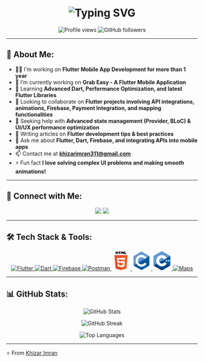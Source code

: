 <h1 align="center">
  <img src="https://readme-typing-svg.herokuapp.com?font=Fira+Code&weight=500&size=30&duration=4000&pause=1000&color=00C2FF&center=true&vCenter=true&multiline=true&width=1000&lines=Hi+%F0%9F%91%8B%2C+I'm+Khizar+Imran;Passionate+Flutter+Developer" alt="Typing SVG" />
</h1>

<p align="center">
  <img src="https://komarev.com/ghpvc/?username=khizarimran13136&label=Profile%20views&color=0e75b6&style=flat" alt="Profile views" />
  <img src="https://img.shields.io/github/followers/khizarimran13136?label=Followers" alt="GitHub followers" />
</p>

---

## 🚀 About Me: 
- 👨‍💻 I'm working on **Flutter Mobile App Development for more than 1 year**
- 🔭 I’m currently working on **Grab Easy - A Flutter Mobile Application**
- 🌱 Learning **Advanced Dart, Performance Optimization, and latest Flutter Libraries**
- 👯 Looking to collaborate on **Flutter projects involving API integrations, animations, Firebase, Payment Integration, and mapping functionalities**
- 🤝 Seeking help with **Advanced state management (Provider, BLoC) & UI/UX performance optimization**
- 📝 Writing articles on **Flutter development tips & best practices**
- 💬 Ask me about **Flutter, Dart, Firebase, and integrating APIs into mobile apps**
- 📫 Contact me at **khizarimran311@gmail.com**
- ⚡ Fun fact **I love solving complex UI problems and making smooth animations!**

---

## 🔗 Connect with Me:
<p align="center">
<a href="https://www.linkedin.com/in/your-profile/" target="_blank"><img src="https://img.shields.io/badge/-LinkedIn-blue?style=for-the-badge&logo=linkedin" /></a>
<a href="mailto:khizarimran311@gmail.com"><img src="https://img.shields.io/badge/-Gmail-red?style=for-the-badge&logo=gmail&logoColor=white" /></a>
</p>

---

## 🛠️ Tech Stack & Tools:
<p align="center">
  <a href="https://flutter.dev" target="_blank"> <img src="https://www.vectorlogo.zone/logos/flutterio/flutterio-icon.svg" alt="Flutter" width="50" height="50"/> </a>
  <a href="https://dart.dev" target="_blank"> <img src="https://upload.wikimedia.org/wikipedia/commons/7/7e/Dart-logo.png" alt="Dart" width="50" height="50"/> </a>
  <a href="https://firebase.google.com/" target="_blank"> <img src="https://www.vectorlogo.zone/logos/firebase/firebase-icon.svg" alt="Firebase" width="50" height="50"/> </a>
  <a href="https://postman.com" target="_blank"> <img src="https://www.vectorlogo.zone/logos/getpostman/getpostman-icon.svg" alt="Postman" width="50" height="50"/> </a>
  <a href="https://www.w3.org/html/" target="_blank"> <img src="https://raw.githubusercontent.com/devicons/devicon/master/icons/html5/html5-original-wordmark.svg" alt="HTML" width="50" height="50"/> </a>
  <a href="https://www.cprogramming.com/" target="_blank"> <img src="https://raw.githubusercontent.com/devicons/devicon/master/icons/c/c-original.svg" alt="C" width="50" height="50"/> </a>
  <a href="https://www.w3schools.com/cpp/" target="_blank"> <img src="https://raw.githubusercontent.com/devicons/devicon/master/icons/cplusplus/cplusplus-original.svg" alt="C++" width="50" height="50"/> </a>
  <a href="https://www.google.com/maps" target="_blank"> <img src="https://upload.wikimedia.org/wikipedia/commons/4/4a/Google_Maps_icon_%282020%29.svg" alt="Maps" width="50" height="50"/> </a>
</p>

---

## 📊 GitHub Stats:
<p align="center">
  <img src="https://github-readme-stats.vercel.app/api?username=khizarimran13136&show_icons=true&theme=tokyonight" alt="GitHub Stats" />
</p>
<p align="center">
  <img src="https://github-readme-streak-stats.herokuapp.com/?user=khizarimran13136&theme=tokyonight" alt="GitHub Streak" />
</p>
<p align="center">
  <img src="https://github-readme-stats.vercel.app/api/top-langs?username=khizarimran13136&layout=compact&theme=tokyonight" alt="Top Languages" />
</p>

---

⭐️ From [Khizar Imran](https://github.com/khizarimran13136)
